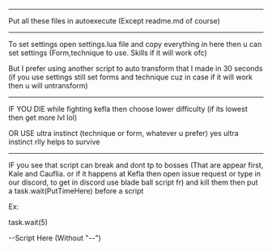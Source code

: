 ------
Put all these files in autoexecute (Except readme.md of course)

--------
To set settings open settings.lua file and copy everything in here then u can set settings (Form,technique to use. Skills if it will work ofc)

But I prefer using another script to auto transform that I made in 30 seconds (if you use settings still set forms and technique cuz in case if it will work then u will untransform)

---
IF YOU DIE while fighting kefla then choose lower difficulty (if its lowest then get more lvl lol)

OR USE ultra instinct (technique or form, whatever u prefer)
yes ultra instinct rlly helps to survive

---

IF you see that script can break and dont tp to bosses (That are appear first, Kale and Cauflia. or if it happens at Kefla then open issue request or type in our discord, to get in discord use blade ball script fr) and kill them then put a task.wait(PutTimeHere) before a script

Ex:

task.wait(5)

--Script Here (Without "--")
